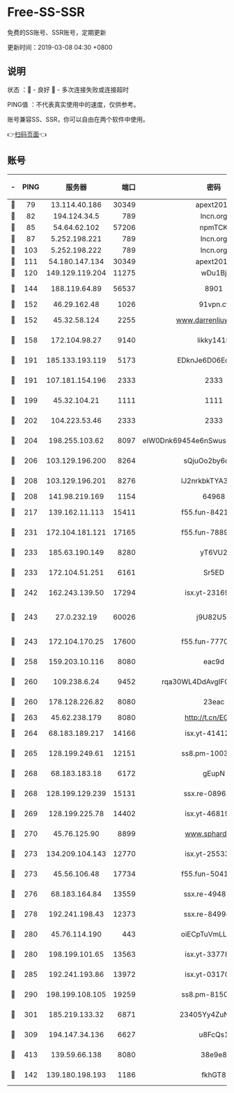 # Free-SS-SSR

免费的SS账号、SSR账号，定期更新

更新时间：2019-03-08 04:30 +0800

## 说明

状态     ：🙂 - 良好 🙁 - 多次连接失败或连接超时

PING值   ：不代表真实使用中的速度，仅供参考。

账号兼容SS、SSR，你可以自由在两个软件中使用。

👉[扫码页面](https://liesauer.github.io/Free-SS-SSR/)👈

## 账号

|-|PING|服务器|端口|密码|加密方式|区域|
|:----:|:----:|:-----:|-----:|:----:|:----:|:----:|
|🙂|79|13.114.40.186|30349|apext2019|chacha20|JP|
|🙂|82|194.124.34.5|789|lncn.org|rc4|JP|
|🙂|85|54.64.62.102|57206|npmTCK|rc4-md5|JP|
|🙂|87|5.252.198.221|789|lncn.org|rc4|JP|
|🙂|103|5.252.198.222|789|lncn.org|rc4|JP|
|🙂|111|54.180.147.134|30349|apext2019|chacha20|KR|
|🙂|120|149.129.119.204|11275|wDu1Bj|rc4-md5|HK|
|🙂|144|188.119.64.89|56537|8901|aes-256-cfb|RU|
|🙂|152|46.29.162.48|1026|91vpn.cf|rc4-md5|RU|
|🙂|152|45.32.58.124|2255|www.darrenliuwei.com|aes-256-cfb|JP|
|🙂|158|172.104.98.27|9140|likky1415|aes-256-cfb|JP|
|🙂|191|185.133.193.119|5173|EDknJe6D06EoWDaw|aes-256-cfb|US|
|🙂|191|107.181.154.196|2333|2333|aes-256-cfb|US|
|🙂|199|45.32.104.21|1111|1111|aes-256-cfb|SG|
|🙂|202|104.223.53.46|2333|2333|aes-256-cfb|US|
|🙂|204|198.255.103.62|8097|eIW0Dnk69454e6nSwuspv9DmS201tQ0D|aes-256-cfb|US|
|🙂|206|103.129.196.200|8264|sQjuOo2by6oftqlp|aes-256-cfb|CN|
|🙂|208|103.129.196.201|8276|lJ2nrkbkTYA30wv0|aes-256-cfb|US|
|🙂|208|141.98.219.169|1154|64968|chacha20|US|
|🙂|217|139.162.11.113|15411|f55.fun-84218375|aes-256-cfb|SG|
|🙂|231|172.104.181.121|17165|f55.fun-78892588|aes-256-cfb|SG|
|🙂|233|185.63.190.149|8280|yT6VU2|aes-256-cfb|RU|
|🙂|233|172.104.51.251|6161|Sr5ED|aes-256-cfb|SG|
|🙂|242|162.243.139.50|17294|isx.yt-23169246|aes-256-cfb|US|
|🙂|243|27.0.232.19|60026|j9U82U53|xchacha20-ietf-poly1305|HK|
|🙂|243|172.104.170.25|17600|f55.fun-77704492|aes-256-cfb|SG|
|🙂|258|159.203.10.116|8080|eac9d|aes-256-cfb|CA|
|🙂|260|109.238.6.24|9452|rqa30WL4DdAvgIFG6Fs3znzTa|aes-256-cfb|FR|
|🙂|260|178.128.226.82|8080|23eac|aes-256-cfb|CA|
|🙂|263|45.62.238.179|8080|http://t.cn/EGJIyrl|rc4-md5|CA|
|🙂|264|68.183.189.217|14166|isx.yt-41412317|aes-256-cfb|SG|
|🙂|265|128.199.249.61|12151|ss8.pm-10038971|aes-256-cfb|SG|
|🙂|268|68.183.183.18|6172|gEupN|aes-256-cfb|SG|
|🙂|268|128.199.129.239|15131|ssx.re-08961164|aes-256-cfb|SG|
|🙂|269|128.199.225.78|14402|isx.yt-46819903|aes-256-cfb|SG|
|🙂|270|45.76.125.90|8899|www.sphard.com|aes-256-cfb|AU|
|🙂|273|134.209.104.143|12770|isx.yt-25533244|aes-256-cfb|SG|
|🙂|273|45.56.106.48|17734|f55.fun-50419069|aes-256-cfb|US|
|🙂|276|68.183.164.84|13559|ssx.re-49487993|aes-256-cfb|US|
|🙂|278|192.241.198.43|12373|ssx.re-84994554|aes-256-cfb|US|
|🙂|280|45.76.114.190|443|oiECpTuVmLLxk4Ts|aes-256-cfb|AU|
|🙂|280|198.199.101.65|13563|isx.yt-33778522|aes-256-cfb|US|
|🙂|285|192.241.193.86|13972|isx.yt-03170205|aes-256-cfb|US|
|🙂|290|198.199.108.105|19259|ss8.pm-81509933|aes-256-cfb|US|
|🙂|301|185.219.133.32|6871|23405Yy4ZuNu0pSi|aes-256-cfb|TR|
|🙂|309|194.147.34.136|6627|u8FcQs1|aes-256-cfb|RU|
|🙂|413|139.59.66.138|8080|38e9e8|aes-256-cfb|IN|
|🙂|142|139.180.198.193|1186|fkhGT8|aes-256-cfb|JP|
